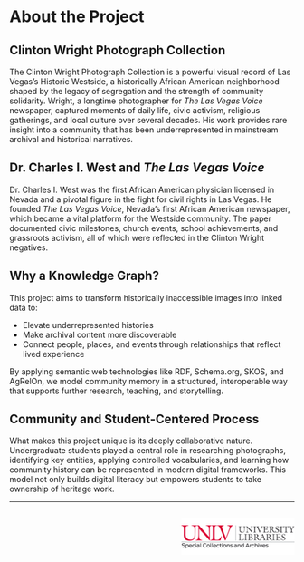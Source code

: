 <link rel="stylesheet" href="style.css">

# About the Project

## Clinton Wright Photograph Collection

The Clinton Wright Photograph Collection is a powerful visual record of Las Vegas’s Historic Westside, a historically African American neighborhood shaped by the legacy of segregation and the strength of community solidarity. Wright, a longtime photographer for *The Las Vegas Voice* newspaper, captured moments of daily life, civic activism, religious gatherings, and local culture over several decades. His work provides rare insight into a community that has been underrepresented in mainstream archival and historical narratives.

## Dr. Charles I. West and *The Las Vegas Voice*

Dr. Charles I. West was the first African American physician licensed in Nevada and a pivotal figure in the fight for civil rights in Las Vegas. He founded *The Las Vegas Voice*, Nevada’s first African American newspaper, which became a vital platform for the Westside community. The paper documented civic milestones, church events, school achievements, and grassroots activism, all of which were reflected in the Clinton Wright negatives.

## Why a Knowledge Graph?

This project aims to transform historically inaccessible images into linked data to:
- Elevate underrepresented histories
- Make archival content more discoverable
- Connect people, places, and events through relationships that reflect lived experience

By applying semantic web technologies like RDF, Schema.org, SKOS, and AgRelOn, we model community memory in a structured, interoperable way that supports further research, teaching, and storytelling.

## Community and Student-Centered Process

What makes this project unique is its deeply collaborative nature. Undergraduate students played a central role in researching photographs, identifying key entities, applying controlled vocabularies, and learning how community history can be represented in modern digital frameworks. This model not only builds digital literacy but empowers students to take ownership of heritage work.

---

<p style="text-align: right; margin-top: 2em;">
  <img src="assets/images/unlv_sca_logo.png" alt="UNLV Special Collections & Archives Logo" style="max-width: 200px;">
</p>
